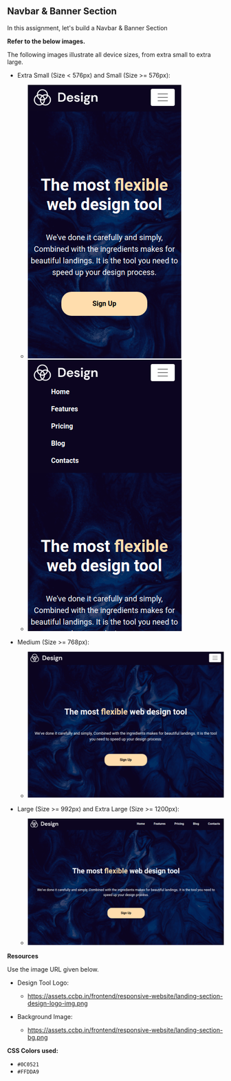 ## Navbar & Banner Section


In this assignment, let's build a Navbar & Banner Section



**Refer to the below images.**

The following images illustrate all device sizes, from extra small to extra large.

- Extra Small (Size < 576px) and Small (Size >= 576px):

    - ![alt text](image.png)
    - ![alt text](image-1.png)

- Medium (Size >= 768px):

    - ![alt text](image-2.png)

- Large (Size >= 992px) and Extra Large (Size >= 1200px):
    - ![alt text](image-3.png)

**Resources**

Use the image URL given below.

- Design Tool Logo:

    - https://assets.ccbp.in/frontend/responsive-website/landing-section-design-logo-img.png

- Background Image:

    - https://assets.ccbp.in/frontend/responsive-website/landing-section-bg.png


**CSS Colors used:**

- `#0C0521`
- `#FFDDA9`